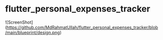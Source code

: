 # flutter_personal_expenses_tracker

![ScreenShot] (https://github.com/MdRahmatUllah/flutter_personal_expenses_tracker/blob/main/blueprint/design.png)
